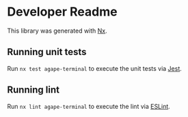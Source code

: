 # Developer Readme

This library was generated with [Nx](https://nx.dev).

## Running unit tests

Run `nx test agape-terminal` to execute the unit tests via [Jest](https://jestjs.io).

## Running lint

Run `nx lint agape-terminal` to execute the lint via [ESLint](https://eslint.org/).
